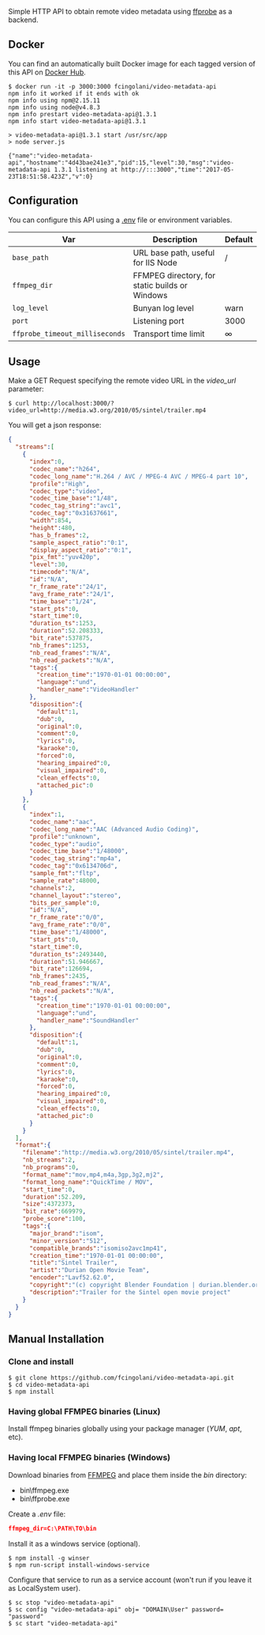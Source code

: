 Simple HTTP API to obtain remote video metadata using [ffprobe](https://ffmpeg.org/ffprobe.html) as a backend.

## Docker

You can find an automatically built Docker image for each tagged version of this API on [Docker Hub](https://hub.docker.com/r/fcingolani/video-metadata-api/tags/).

```
$ docker run -it -p 3000:3000 fcingolani/video-metadata-api
npm info it worked if it ends with ok
npm info using npm@2.15.11
npm info using node@v4.8.3
npm info prestart video-metadata-api@1.3.1
npm info start video-metadata-api@1.3.1

> video-metadata-api@1.3.1 start /usr/src/app
> node server.js

{"name":"video-metadata-api","hostname":"4d43bae241e3","pid":15,"level":30,"msg":"video-metadata-api 1.3.1 listening at http://:::3000","time":"2017-05-23T18:51:58.423Z","v":0}
```

## Configuration

You can configure this API using a [.env](https://github.com/motdotla/dotenv) file or environment variables.

| Var           | Description                                			| Default |
|---------------|-------------------------------------------------|---------|
| `base_path`		| URL base path, useful for IIS Node							| /				|
| `ffmpeg_dir`	| FFMPEG directory, for static builds or Windows	|					|
| `log_level`		| Bunyan log level                        			 	| warn	  |
| `port`				| Listening port            											| 3000		|
| `ffprobe_timeout_milliseconds` | Transport time limit       		| ∞				|

## Usage

Make a GET Request specifying the remote video URL in the *video_url* parameter:

	$ curl http://localhost:3000/?video_url=http://media.w3.org/2010/05/sintel/trailer.mp4

You will get a json response:

```json
{
  "streams":[
    {
      "index":0,
      "codec_name":"h264",
      "codec_long_name":"H.264 / AVC / MPEG-4 AVC / MPEG-4 part 10",
      "profile":"High",
      "codec_type":"video",
      "codec_time_base":"1/48",
      "codec_tag_string":"avc1",
      "codec_tag":"0x31637661",
      "width":854,
      "height":480,
      "has_b_frames":2,
      "sample_aspect_ratio":"0:1",
      "display_aspect_ratio":"0:1",
      "pix_fmt":"yuv420p",
      "level":30,
      "timecode":"N/A",
      "id":"N/A",
      "r_frame_rate":"24/1",
      "avg_frame_rate":"24/1",
      "time_base":"1/24",
      "start_pts":0,
      "start_time":0,
      "duration_ts":1253,
      "duration":52.208333,
      "bit_rate":537875,
      "nb_frames":1253,
      "nb_read_frames":"N/A",
      "nb_read_packets":"N/A",
      "tags":{
        "creation_time":"1970-01-01 00:00:00",
        "language":"und",
        "handler_name":"VideoHandler"
      },
      "disposition":{
        "default":1,
        "dub":0,
        "original":0,
        "comment":0,
        "lyrics":0,
        "karaoke":0,
        "forced":0,
        "hearing_impaired":0,
        "visual_impaired":0,
        "clean_effects":0,
        "attached_pic":0
      }
    },
    {
      "index":1,
      "codec_name":"aac",
      "codec_long_name":"AAC (Advanced Audio Coding)",
      "profile":"unknown",
      "codec_type":"audio",
      "codec_time_base":"1/48000",
      "codec_tag_string":"mp4a",
      "codec_tag":"0x6134706d",
      "sample_fmt":"fltp",
      "sample_rate":48000,
      "channels":2,
      "channel_layout":"stereo",
      "bits_per_sample":0,
      "id":"N/A",
      "r_frame_rate":"0/0",
      "avg_frame_rate":"0/0",
      "time_base":"1/48000",
      "start_pts":0,
      "start_time":0,
      "duration_ts":2493440,
      "duration":51.946667,
      "bit_rate":126694,
      "nb_frames":2435,
      "nb_read_frames":"N/A",
      "nb_read_packets":"N/A",
      "tags":{
        "creation_time":"1970-01-01 00:00:00",
        "language":"und",
        "handler_name":"SoundHandler"
      },
      "disposition":{
        "default":1,
        "dub":0,
        "original":0,
        "comment":0,
        "lyrics":0,
        "karaoke":0,
        "forced":0,
        "hearing_impaired":0,
        "visual_impaired":0,
        "clean_effects":0,
        "attached_pic":0
      }
    }
  ],
  "format":{
    "filename":"http://media.w3.org/2010/05/sintel/trailer.mp4",
    "nb_streams":2,
    "nb_programs":0,
    "format_name":"mov,mp4,m4a,3gp,3g2,mj2",
    "format_long_name":"QuickTime / MOV",
    "start_time":0,
    "duration":52.209,
    "size":4372373,
    "bit_rate":669979,
    "probe_score":100,
    "tags":{
      "major_brand":"isom",
      "minor_version":"512",
      "compatible_brands":"isomiso2avc1mp41",
      "creation_time":"1970-01-01 00:00:00",
      "title":"Sintel Trailer",
      "artist":"Durian Open Movie Team",
      "encoder":"Lavf52.62.0",
      "copyright":"(c) copyright Blender Foundation | durian.blender.org",
      "description":"Trailer for the Sintel open movie project"
    }
  }
}
```


## Manual Installation

### Clone and install

	$ git clone https://github.com/fcingolani/video-metadata-api.git
	$ cd video-metadata-api
	$ npm install

### Having global FFMPEG binaries (Linux)

Install ffmpeg binaries globally using your package manager (*YUM*, *apt*, etc).

###	Having local FFMPEG binaries (Windows)

Download binaries from [FFMPEG](https://www.ffmpeg.org/download.html) and place them inside the *bin* directory:

- bin\ffmpeg.exe
- bin\ffprobe.exe

Create a *.env* file:

```json
ffmpeg_dir=C:\PATH\TO\bin
```

Install it as a windows service (optional).

	$ npm install -g winser
	$ npm run-script install-windows-service

Configure that service to run as a service account (won't run if you leave it as LocalSystem user).

	$ sc stop "video-metadata-api"
	$ sc config "video-metadata-api" obj= "DOMAIN\User" password= "password"
	$ sc start "video-metadata-api"
